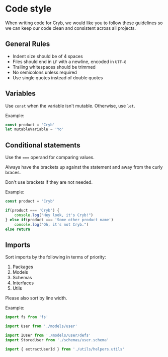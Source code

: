 # Code style

When writing code for Cryb, we would like you to follow these guidelines so we can keep our code clean and consistent across all projects.

## General Rules

* Indent size should be of 4 spaces
* Files should end in `LF` with a newline, encoded in `UTF-8`
* Trailing whitespaces should be trimmed
* No semicolons unless required
* Use single quotes instead of double quotes

## Variables

Use `const` when the variable isn't mutable. Otherwise, use `let`.

Example:
```ts
const product = 'Cryb'
let mutableVariable = 'Yo'
```

## Conditional statements

Use the `===` operand for comparing values.

Always have the brackets up against the statement and away from the curly braces.

Don't use brackets if they are not needed.

Example:
```ts
const product = 'Cryb'

if(product === 'Cryb') {
    console.log("Hey look, it's Cryb!")
} else if(product === 'Some other product name')
    console.log("Oh, it's not Cryb.")
else return
```

## Imports

Sort imports by the following in terms of priority:

1. Packages
2. Models
3. Schemas
4. Interfaces
5. Utils

Please also sort by line width.

Example:
```ts
import fs from 'fs'

import User from './models/user'

import IUser from './models/user/defs'
import StoredUser from './schemas/user.schema'

import { extractUserId } from './utils/helpers.utils'
```
